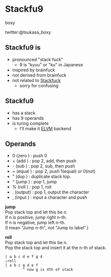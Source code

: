 # Stackfu9
boxy

twitter:@tsukasa_boxy


## Stackfu9 is

- pronounced "stack fuck"
  - 9 is "kyuu" or "ku" in Japanese
- inspired by brainfuck
- not derived from brainfuck
- not related to [Stackfuck](https://github.com/fxcqz/stackfuck)
  - sorry for confusing

## Stackfu9
- has a stack
- has 9 operands
- is turing complete
  - I'll make it [ELVM](https://github.com/shinh/elvm) backend

## Operands
- 0 (zero  ) : push 0
- \+ (add   ) : pop 2, add, then push
- \- (sub   ) : pop 2, sub, then push
- = (equal ) : pop 2, push 1(equal) or 0(not)
- " (dup   ) : duplicate stack top.
- ^ (jump  ) : pop 1, jump
- % (roll  ) : pop 1, roll
- . (output) : pop 1, output the character
- , (input ) : input a character and push

**jump**  
Pop stack top and let this be n.  
If n is positive, jump right n-th.  
If n is negative, jump left n-th.  
(I mean "Jump n-th", not "Jump to label".)

**roll**  
Pop stack top and let this be n.  
Pop the stack top and insert it at the n-th of stack.

    | a b c d e f g 4
    ↓roll
    | a b c g d e f
            ^ now g is 4th of stack
